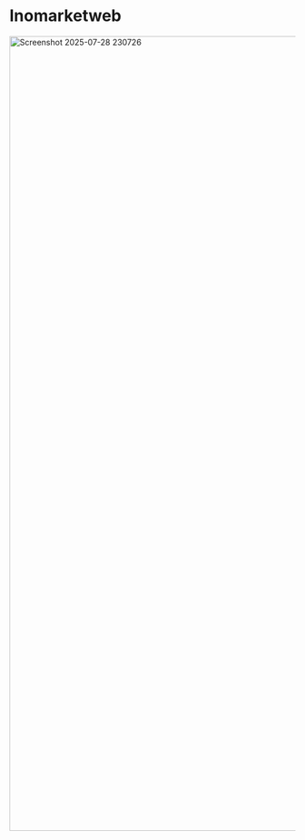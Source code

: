 # Inomarketweb
<img width="2537" height="1397" alt="Screenshot 2025-07-28 230726" src="https://github.com/user-attachments/assets/6388a5c1-80aa-426c-b8db-c44ed0d41d11" />
